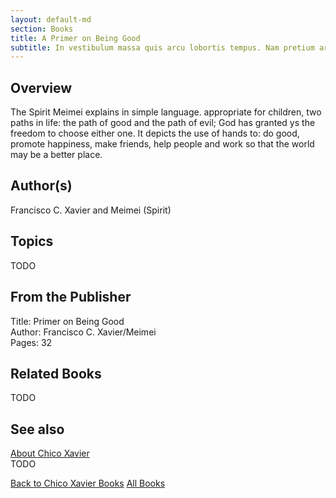 ```yaml
---
layout: default-md
section: Books
title: A Primer on Being Good
subtitle: In vestibulum massa quis arcu lobortis tempus. Nam pretium arcu in odio vulputate luctus.
---
```


## Overview
The Spirit Meimei explains in simple language. appropriate for children, two paths in life: the path of good and the path of evil; God has granted ys the freedom to choose either one. It depicts the use of hands to: do good, promote happiness, make friends, help people and work so that the world may be a better place.

## Author(s)
Francisco C. Xavier and Meimei (Spirit)

## Topics
TODO

## From the Publisher
Title: Primer on Being Good  
Author: Francisco C. Xavier/Meimei  
Pages: 32  

## Related Books
TODO

## See also
[About Chico Xavier](/profile/chico-xavier)  
TODO


<a href="/books/chico-xavier" class="button">Back to Chico Xavier Books</a>
<a href="/books" class="button">All Books</a>

